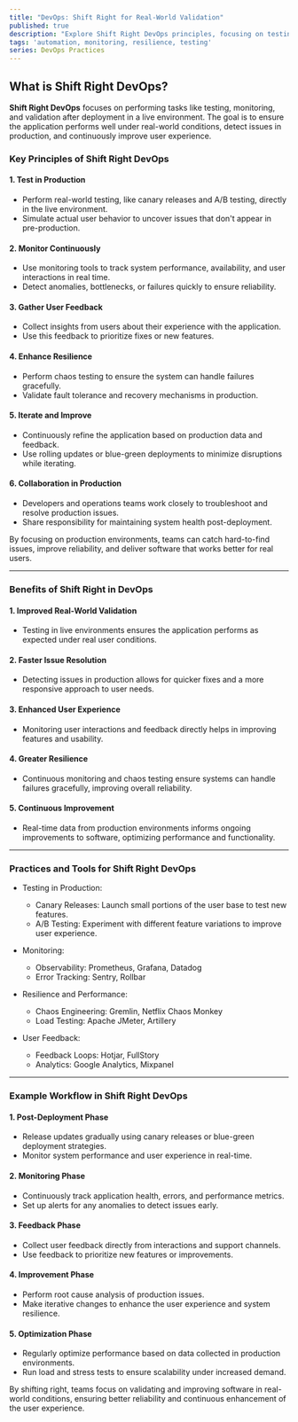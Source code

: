 ```yaml
---
title: "DevOps: Shift Right for Real-World Validation"
published: true
description: "Explore Shift Right DevOps principles, focusing on testing, monitoring, and improving applications in live environments to ensure resilience and better user experiences."
tags: 'automation, monitoring, resilience, testing'
series: DevOps Practices
---
```


## What is Shift Right DevOps?

**Shift Right DevOps** focuses on performing tasks like testing, monitoring, and validation after deployment in a live environment. The goal is to ensure the application performs well under real-world conditions, detect issues in production, and continuously improve user experience.

### Key Principles of Shift Right DevOps

#### 1. Test in Production

- Perform real-world testing, like canary releases and A/B testing, directly in the live environment.
- Simulate actual user behavior to uncover issues that don't appear in pre-production.

#### 2. Monitor Continuously

- Use monitoring tools to track system performance, availability, and user interactions in real time.
- Detect anomalies, bottlenecks, or failures quickly to ensure reliability.

#### 3. Gather User Feedback

- Collect insights from users about their experience with the application.
- Use this feedback to prioritize fixes or new features.

#### 4. Enhance Resilience

- Perform chaos testing to ensure the system can handle failures gracefully.
- Validate fault tolerance and recovery mechanisms in production.

#### 5. Iterate and Improve

- Continuously refine the application based on production data and feedback.
- Use rolling updates or blue-green deployments to minimize disruptions while iterating.

#### 6. Collaboration in Production

- Developers and operations teams work closely to troubleshoot and resolve production issues.
- Share responsibility for maintaining system health post-deployment.

By focusing on production environments, teams can catch hard-to-find issues, improve reliability, and deliver software that works better for real users.

---

### Benefits of Shift Right in DevOps

#### 1. Improved Real-World Validation

- Testing in live environments ensures the application performs as expected under real user conditions.

#### 2. Faster Issue Resolution

- Detecting issues in production allows for quicker fixes and a more responsive approach to user needs.

#### 3. Enhanced User Experience

- Monitoring user interactions and feedback directly helps in improving features and usability.

#### 4. Greater Resilience

- Continuous monitoring and chaos testing ensure systems can handle failures gracefully, improving overall reliability.

#### 5. Continuous Improvement

- Real-time data from production environments informs ongoing improvements to software, optimizing performance and functionality.

---

### Practices and Tools for Shift Right DevOps

- Testing in Production:
  - Canary Releases: Launch small portions of the user base to test new features.
  - A/B Testing: Experiment with different feature variations to improve user experience.

- Monitoring:
  - Observability: Prometheus, Grafana, Datadog
  - Error Tracking: Sentry, Rollbar

- Resilience and Performance:
  - Chaos Engineering: Gremlin, Netflix Chaos Monkey
  - Load Testing: Apache JMeter, Artillery

- User Feedback:
  - Feedback Loops: Hotjar, FullStory
  - Analytics: Google Analytics, Mixpanel

---

### Example Workflow in Shift Right DevOps

#### 1. Post-Deployment Phase

- Release updates gradually using canary releases or blue-green deployment strategies.
- Monitor system performance and user experience in real-time.

#### 2. Monitoring Phase

- Continuously track application health, errors, and performance metrics.
- Set up alerts for any anomalies to detect issues early.

#### 3. Feedback Phase

- Collect user feedback directly from interactions and support channels.
- Use feedback to prioritize new features or improvements.

#### 4. Improvement Phase

- Perform root cause analysis of production issues.
- Make iterative changes to enhance the user experience and system resilience.

#### 5. Optimization Phase

- Regularly optimize performance based on data collected in production environments.
- Run load and stress tests to ensure scalability under increased demand.

By shifting right, teams focus on validating and improving software in real-world conditions, ensuring better reliability and continuous enhancement of the user experience.

